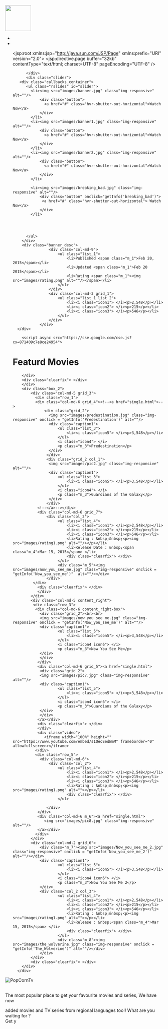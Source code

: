 <!DOCTYPE HTML>
<html>
<head>
<title>Movie Website</title>
<meta name="viewport" content="width=device-width, initial-scale=1">
<meta http-equiv="Content-Type" content="text/html; charset=utf-8" />
<meta name="keywords" content="Movie_store Responsive web template, Bootstrap Web Templates, Flat Web Templates, Andriod Compatible web template, 
Smartphone Compatible web template, free webdesigns for Nokia, Samsung, LG, SonyErricsson, Motorola web design" />
<script type="application/x-javascript"> addEventListener("load", function() { setTimeout(hideURLbar, 0); }, false); function hideURLbar(){ window.scrollTo(0,1); } </script>
<link href="css/bootstrap.css" rel='stylesheet' type='text/css' />
<link href="css/style.css" rel="stylesheet" type="text/css" media="all" />
<!-- start plugins -->
<script type="text/javascript" src="js/jquery-1.11.1.min.js"></script>
<link href='http://fonts.googleapis.com/css?family=Roboto+Condensed:100,200,300,400,500,600,700,800,900' rel='stylesheet' type='text/css'>
<script src="js/responsiveslides.min.js"></script>

<!-- This stylesheet is for small changes -->
<link href="css/small" rel = "stylesheet" type = "text/css">

<script>
    $(function () {
      $("#slider").responsiveSlides({
      	auto: true,
      	nav: true,
      	speed: 500,
        namespace: "callbacks",
        pager: true,
      });
    });
</script>

<!-- script for going to the description by clicking on movie's icon
-->

<script type = "text/javascript" >
        function getInfo(namepara)
        {
        	console.log("Just reached");
            window.location="./single.php?movie=" +  namepara;
            console.log("reached the description of = " + namepara);
<div class="g_id_signout">Sign Out</div> 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
        }
</script>

<!-- -->


</head>
<body>
<div class="container">
	<div class="container_wrap">
		<div class="header_top">
		    <div class="col-sm-3 logo"><a href="index.html"><img src="images/logo.png" alt="" width="82" height="82" /></a></div>
		    <div class="col-sm-6 nav">
			  <ul>
				 <li><span class="simptip-position-bottom simptip-movable" data-tooltip="TV"><a href="browse.php?series"> </a> </span></li>
				 <li><span class="simptip-position-bottom simptip-movable" data-tooltip="MOVIES"><a href="browse.php?movie"> </a></span></li>

<?xml version="1.0" encoding="UTF-8"?>
<jsp:root xmlns:jsp="http://java.sun.com/JSP/Page"
  xmlns:prefix="URI"
  version="2.0">
  <jsp:directive.page buffer="32kb"
                      contentType="text/html; charset=UTF-8"
                      pageEncoding="UTF-8" />
  		

<!-- Minified CSS and JS -->
<link   rel="stylesheet" 
        href="https://maxcdn.bootstrapcdn.com/bootstrap/4.0.0/css/bootstrap.min.css" 
        integrity="sha384-Gn5384xqQ1aoWXA+058RXPxPg6fy4IWvTNh0E263XmFcJlSAwiGgFAW/dAiS6JXm" 
        crossorigin="anonymous">
<script src="https://maxcdn.bootstrapcdn.com/bootstrap/4.0.0/js/bootstrap.min.js" 
        integrity="sha384-JZR6Spejh4U02d8jOt6vLEHfe/JQGiRRSQQxSfFWpi1MquVdAyjUar5+76PVCmYl" 
        crossorigin="anonymous">
</script>
    </script>
  </body>
</html>
 
	      </div>
	      <div class="slider">
	   <div class="callbacks_container">
	      <ul class="rslides" id="slider">
	        <li><img src="images/banner.jpg" class="img-responsive" alt=""/>
	        	<div class="button">
			      <a href="#" class="hvr-shutter-out-horizontal">Watch Now</a>
			    </div>
			</li>
	        <li><img src="images/banner1.jpg" class="img-responsive" alt=""/>
	        	<div class="button">
			      <a href="#" class="hvr-shutter-out-horizontal">Watch Now</a>
			    </div>
			</li>
	        <li><img src="images/banner2.jpg" class="img-responsive" alt=""/>
	        	<div class="button">
			      <a href="#" class="hvr-shutter-out-horizontal">Watch Now</a>
			    </div>
			</li>

			<li><img src="images/breaking_bad.jpg" class="img-responsive" alt=""/>
	        	<div class="button" onclick="getInfo('breaking_bad')">
			     <a href="#" class="hvr-shutter-out-horizontal"> Watch Now</a>
			    </div>
			</li>




	      </ul>
	    </div>
	    <div class="banner_desc">
			    	<div class="col-md-9">
			    		<ul class="list_1">
			    			<li>Published <span class="m_1">Feb 20, 2015</span></li>
			    			<li>Updated <span class="m_1">Feb 20 2015</span></li>
			    			<li>Rating <span class="m_1"><img src="images/rating.png" alt=""/></span></li>
			    		</ul>
			    	</div>
			    	<div class="col-md-3 grid_1">
			    		<ul class="list_1 list_2">
			    			<li><i class="icon1"> </i><p>2,548</p></li>
			    			<li><i class="icon2"> </i><p>215</p></li>
			    			<li><i class="icon3"> </i><p>546</p></li>
			    		</ul>
			    	</div>
			    </div>
      </div>
     
      	<script async src="https://cse.google.com/cse.js?cx=871409c7e8ce24954">
</script>
<div class="gcse-search"></div>
      	 <h1 class="m_2">Featurd Movies</h1>
      	 <div class="search">
		    
				
		</div>
		<div class="clearfix"> </div>
		</div>
		<div class="box_2">
			<div class="col-md-5 grid_3">
			  <div class="row_1">
			  <div class="col-md-6 grid_4"><!--<a href="single.html">-->
				  <div class="grid_2">
					<img src="images/predestination.jpg" class="img-responsive" onclick = "getInfo('Predestination')" alt=""/>
					<div class="caption1">
						<ul class="list_3">
				    		<li><i class="icon5"> </i><p>3,548</p></li>
				    	</ul>
				    	<i class="icon4"> </i>
				    	<p class="m_3">Predestination</p>
					</div>
				   </div>
				   <div class="grid_2 col_1">
					<img src="images/pic2.jpg" class="img-responsive" alt=""/>
					<div class="caption1">
						<ul class="list_3">
				    		<li><i class="icon5"> </i><p>3,548</p></li>
				    	</ul>
				    	<i class="icon4"> </i>
				    	<p class="m_3">Guardians of the Galaxy</p>
					</div>
				   </div>
			   <!--</a>--></div>
			   <div class="col-md-6 grid_7">
				   <div class="col_2">
				   	    <ul class="list_4">
			    			<li><i class="icon1"> </i><p>2,548</p></li>
			    			<li><i class="icon2"> </i><p>215</p></li>
			    			<li><i class="icon3"> </i><p>546</p></li>
			    			<li>Rating : &nbsp;&nbsp;<p><img src="images/rating1.png" alt=""/></p></li>
			    			<li>Release Date : &nbsp;<span class="m_4">Mar 15, 2015</span> </li>
			    			<div class="clearfix"> </div>
			    		</ul>
			    		<div class="m_5"><img src="images/now_you_see_me.jpg" class="img-responsive" onclick = "getInfo('Now_you_see_me')"  alt=""/></div>
				   </div>
			 </div>
			   <div class="clearfix"> </div>
			   </div>
			</div>
			<div class="col-md-5 content_right">
			 <div class="row_3">
			  <div class="col-md-6 content_right-box">
				<div class="grid_2"><br><br>
				<img src="images/now you see me.jpg" class="img-responsive" onclick = "getInfo('Now_you_see_me')" alt=""/>
				<div class="caption1">
						<ul class="list_5">
				    		<li><i class="icon5"> </i><p>3,548</p></li>
				    	</ul>
				    	<i class="icon4 icon6"> </i>
				    	<p class="m_3">Now You See Me</p>
				</div>
			    </div>
			   </div>
			   <div class="col-md-6 grid_5"><a href="single.html">
				<div class="grid_2">
				<img src="images/pic7.jpg" class="img-responsive" alt=""/>
				<div class="caption1">
						<ul class="list_5">
				    		<li><i class="icon5"> </i><p>3,548</p></li>
				    	</ul>
				    	<i class="icon4 icon6"> </i>
				    	<p class="m_3">Guardians of the Galaxy</p>
				</div>
			    </div>
			   </a></div>
			   <div class="clearfix"> </div>
			   </div>
			   <div class="video">
			      <iframe width="100%" height="" src="https://www.youtube.com/embed/s1QeoSedWmM" frameborder="0" allowfullscreen></iframe>
			  </div>
			  <div class="row_5">
			  	<div class="col-md-6">
					<div class="col_2">
				   	    <ul class="list_4">
			    			<li><i class="icon1"> </i><p>2,548</p></li>
			    			<li><i class="icon2"> </i><p>215</p></li>
			    			<li><i class="icon3"> </i><p>546</p></li>
			    			<li>Rating : &nbsp;&nbsp;<p><img src="images/rating1.png" alt=""></p></li>
			    			<div class="clearfix"> </div>
			    		</ul>
			    		
				   </div>
			   </div>
			   <div class="col-md-6 m_6"><a href="single.html">
				  <img src="images/pic8.jpg" class="img-responsive" alt=""/>
			   </a></div>
			  </div>
			</div>
			<div class="col-md-2 grid_6">
				<div class="m_7"><img src="images/Now_you_see_me_2.jpg" class="img-responsive" onclick = "getInfo('Now_you_see_me_2')"  alt=""/></div>
				<div class="caption1">
						<ul class="list_5">
				    		<li><i class="icon5"> </i><p>3,548</p></li>
				    	</ul>
				    	<i class="icon4 icon6"> </i>
				    	<p class="m_3">Now You See Me 2</p>
				</div>
				<div class="col_2 col_3">
				   	    <ul class="list_4">
			    			<li><i class="icon1"> </i><p>2,548</p></li>
			    			<li><i class="icon2"> </i><p>215</p></li>
			    			<li><i class="icon3"> </i><p>546</p></li>
			    			<li>Rating : &nbsp;&nbsp;<p><img src="images/rating1.png" alt=""></p></li>
			    			<li>Release : &nbsp;<span class="m_4">Mar 15, 2015</span> </li>
			    			<div class="clearfix"> </div>
			    		</ul>
			    		<div class="m_8"><img src="images/the_wolverine.jpg" class="img-responsive" onclick = "getInfo('The_Wolverine')" alt=""/></div>
			    </div>
			</div>
			<div class="clearfix"> </div>
		</div>
      </div>
   </div>
 </div>














 <!-- footer section -->
 
<div class="container"> 
 <footer id="footer">
 	<div id="footer-3d">
		<div class="gp-container">
			<span class="first-widget-bend"></span>
		</div>		
	</div>
    <div id="footer-widgets" class="gp-footer-larger-first-col">
		<div class="gp-container">
            <div class="footer-widget footer-1">
            	<div class="wpb_wrapper">
					<img src="images/logo2.jpg" alt="PopCornTv"/>
				</div> 
	          <br>
	          <p>The most popular place to get your favourite movies and series, We have now </p>
			  <p class="text">added movies and TV series from regional languages too!! What are you waiting for ? <br>Get y

